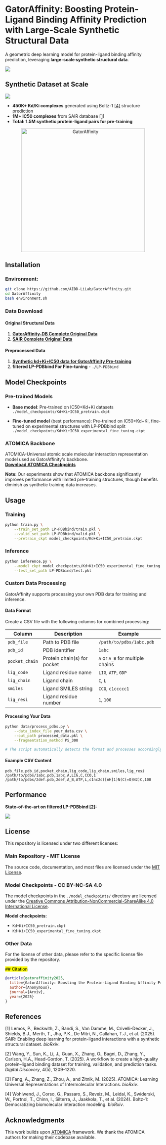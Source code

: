 # GatorAffinity: Boosting Protein-Ligand Binding Affinity Prediction with Large-Scale Synthetic Structural Data



A geometric deep learning model for protein-ligand binding affinity prediction, leveraging **large-scale synthetic structural data**.

![](./assets/flowchart.png)

## Synthetic Dataset at Scale

![](./assets/dataset.png)

- **450K+ Kd/Ki complexes** generated using Boltz-1 [[4]](#references) structure prediction 
- **1M+ IC50 complexes** from SAIR database [[1]](#references)  
- **Total: 1.5M synthetic protein-ligand pairs for pre-training**
<div style="text-align: center;">
  <img src="./assets/scale.png" alt="GatorAffinity" width="400">
</div>

## Installation

### Environment:
```bash
git clone https://github.com/AIDD-LiLab/GatorAffinity.git
cd GatorAffinity
bash environment.sh
```

### Data Download

#### Original Structural Data
1. **[GatorAffinity-DB Complete Original Data](https://huggingface.co/datasets/AIDD-LiLab/GatorAffinity-DB)**
2. **[SAIR Complete Original Data](https://www.sandboxaq.com/sair)**

#### Preprocessed Data
1. **[Synthetic kd+Ki+IC50 data for GatorAffinity Pre-training](https://huggingface.co/datasets/AIDD-LiLab/GatorAffinity-Processed-For-Pretraining)**
2. **filtered LP-PDBbind For Fine-tuning** - `./LP-PDBbind`


## Model Checkpoints

### Pre-trained Models
- **Base model**: Pre-trained on IC50+Kd+Ki datasets  
  `./model_checkpoints/Kd+Ki+IC50_pretrain.ckpt`

- **Fine-tuned model** (best performance): Pre-trained on IC50+Kd+Ki, fine-tuned on experimental structures with LP-PDBbind split  
  `./model_checkpoints/Kd+Ki+IC50_experimental_fine_tuning.ckpt`

### ATOMICA Backbone
ATOMICA-Universal atomic scale molecular interaction representation model used as GatorAffinity's backbone.  
**[Download ATOMICA Checkpoints](https://huggingface.co/ada-f/ATOMICA/tree/main/ATOMICA_checkpoints/pretrain)**

**Note**: Our experiments show that ATOMICA backbone significantly improves performance with limited pre-training structures, though benefits diminish as synthetic training data increases.


## Usage


### Training
```bash
python train.py \
    --train_set_path LP-PDBbind/train.pkl \
    --valid_set_path LP-PDBbind/valid.pkl \
    --pretrain_ckpt model_checkpoints/Kd+Ki+IC50_pretrain.ckpt
```

### Inference
```bash
python inference.py \
    --model_ckpt model_checkpoints/Kd+Ki+IC50_experimental_fine_tuning.ckpt \
    --test_set_path LP-PDBbind/test.pkl
```

### Custom Data Processing

GatorAffinity supports processing your own PDB data for training and inference.

#### Data Format

Create a CSV file with the following columns for combined processing:

| Column | Description | Example |
|--------|-------------|---------|
| `pdb_file` | Path to PDB file | `/path/to/pdbs/1abc.pdb` |
| `pdb_id` | PDB identifier | `1abc` |
| `pocket_chain` | Protein chain(s) for pocket | `A` or `A_B` for multiple chains |
| `lig_code` | Ligand residue name | `LIG`, `ATP`, `GDP` |
| `lig_chain` | Ligand chain | `C`, `L` |
| `smiles` | Ligand SMILES string | `CCO`, `c1ccccc1` |
| `lig_resi` | Ligand residue number | `1`, `100` |

#### Processing Your Data

```bash
python data/process_pdbs.py \
    --data_index_file your_data.csv \
    --out_path processed_data.pkl \
    --fragmentation_method PS_300

# The script automatically detects the format and processes accordingly
```

#### Example CSV Content

```csv
pdb_file,pdb_id,pocket_chain,lig_code,lig_chain,smiles,lig_resi
/path/to/pdbs/1abc.pdb,1abc,A,LIG,C,CCO,1
/path/to/pdbs/2def.pdb,2def,A_B,ATP,L,c1nc2c([nH]1)N(C(=O)N2)C,100
```


## Performance

**State-of-the-art on filtered LP-PDBbind [[2]](#references):**

![](./assets/lp_pdbbind.png)

## License

This repository is licensed under two different licenses:

### Main Repository - MIT License
The source code, documentation, and most files are licensed under the [MIT License](./LICENSE).

### Model Checkpoints - CC BY-NC-SA 4.0
The model checkpoints in the `./model_checkpoints/` directory are licensed under the [Creative Commons Attribution-NonCommercial-ShareAlike 4.0 International License](./model_checkpoints/LICENSE).

**Model checkpoints:**
- `Kd+Ki+IC50_pretrain.ckpt`
- `Kd+Ki+IC50_experimental_fine_tuning.ckpt`

### Other Data
For the license of other data, please refer to the specific license file provided by the repository.

<mark>
## Citation
</mark>

```bibtex
@article{gatoraffinity2025,
  title={GatorAffinity: Boosting the Protein-Ligand Binding Affinity Prediction with Synthetic Structural Data},
  author={Anonymous},
  journal={Arxiv},
  year={2025}
}
```

## References

[1] Lemos, P., Beckwith, Z., Bandi, S., Van Damme, M., Crivelli-Decker, J., Shields, B.J., Merth, T., Jha, P.K., De Mitri, N., Callahan, T.J., et al. (2025). SAIR: Enabling deep learning for protein-ligand interactions with a synthetic structural dataset. *bioRxiv*.

[2] Wang, Y., Sun, K., Li, J., Guan, X., Zhang, O., Bagni, D., Zhang, Y., Carlson, H.A., Head-Gordon, T. (2025). A workflow to create a high-quality protein–ligand binding dataset for training, validation, and prediction tasks. *Digital Discovery*, 4(5), 1209-1220.

[3] Fang, A., Zhang, Z., Zhou, A., and Zitnik, M. (2025). ATOMICA: Learning Universal Representations of Intermolecular Interactions. *bioRxiv*.

[4] Wohlwend, J., Corso, G., Passaro, S., Reveiz, M., Leidal, K., Swiderski, W., Portnoi, T., Chinn, I., Silterra, J., Jaakkola, T., et al. (2024). Boltz-1: Democratizing biomolecular interaction modeling. *bioRxiv*.

## Acknowledgments

This work builds upon [ATOMICA](https://github.com/mims-harvard/ATOMICA) framework. We thank the ATOMICA authors for making their codebase available.
